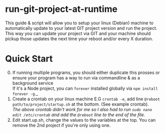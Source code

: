 # run-git-project-at-runtime  
This guide & script will allow you to setup your linux (Debian) machine to automatically update to your latest GIT project version and run the project.    
This way you can update your project via GIT and your machine should pickup those updates the next time your reboot and/or every X duration.   




# Quick Start   
0) If running multiple programs, you should either duplicate this prosses or ensure your program has a way to run via commandline & as a background service    
If it's a Node project, you can `forever` installed globally via `npm install forever -g`._  
1) Create a crontab on your linux machine E.G `crontab -e`, add line `@reboot path/to/project/startup.sh` at the bottom. (See example crontab).   
_The above crontab didn't work for me so I also had to run `sudo nano edit /etc/crontab` and add the `@reboot` line to the end of the file._   
2) Edit start.up.sh, change the values to the variables at the top. You can remove the 2nd project if you're only using one.      

